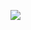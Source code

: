 [![](https://mermaid.ink/img/eyJjb2RlIjoic2VxdWVuY2VEaWFncmFtXG5cbmVrcmFuLT4-c2VjKCk6c2VjaW1cbm9wdCBha3NpeW9ubGFyxLEgacWfbGVcbiAgcmVjdCByZ2JhKDAsIDAsIDI1NSwgLjEpXG4gICAgcGFyIGFrc2l5b24gdGlwaSAwXG4gICAgICBzZWMoKS0-PmlzbGVBa3NpeW9uKCk6dGlwOjBcbiAgICBhbmRcbiAgICAgIGlzbGVBa3NpeW9uKCktPj5la3Jhbjpha3NpeW9uIHlva1xuICAgIGVuZFxuICBlbmRcblxuICByZWN0IHJnYmEoMCwgMCwgMjU1LCAuMSlcbiAgICBwYXIgYWtzaXlvbiB0aXBpIDFcbiAgICAgIHNlYygpLT4-aXNsZUFrc2l5b24oKTp0aXA6MVxuICAgIGFuZFxuICAgICAgaXNsZUFrc2l5b24oKS0-PmVrcmFuOnnDtm5sZW5kaXItb3BlblxuICAgIGVuZFxuICBlbmRcblxuICByZWN0IHJnYmEoMCwgMCwgMjU1LCAuMSlcbiAgICBwYXIgYWtzaXlvbiB0aXAgMlxuICAgICAgc2VjKCktPj5pc2xlQWtzaXlvbigpOnRpcDoyXG4gICAgYW5kXG4gICAgICBpc2xlQWtzaXlvbigpLT4-ZWtyYW46ecO2bmxlbmRpci1sb2NhdGlvblxuICAgIGVuZFxuICBlbmRcblxuICByZWN0IHJnYmEoMCwgMCwgMjU1LCAuMSlcbiAgICBwYXIgYWtzaXlvbiB0aXAgM1xuICAgICAgc2VjKCktPj5pc2xlQWtzaXlvbigpOnRpcDozXG4gICAgYW5kXG4gICAgICBpc2xlQWtzaXlvbigpLT4-ZWtyYW46ZWtyYW4gZ8O8bmNlbGxlXG4gICAgZW5kXG4gIGVuZFxuXG4gIHJlY3QgcmdiYSgwLCAwLCAyNTUsIC4xKVxuICAgIHBhciBha3NpeW9uIHRpcCA0XG4gICAgICBzZWMoKS0-PmlzbGVBa3NpeW9uKCk6dGlwOjRcbiAgICBhbmRcbiAgICBpc2xlQWtzaXlvbigpLT4-ZWtyYW46YWxlcnQgZ8O2c3RlclxuICAgIGVuZFxuICBlbmRcblxuICByZWN0IHJnYmEoMCwgMCwgMjU1LCAuMSlcbiAgICBwYXIgYWtzaXlvbiB0aXAgNVxuICAgICAgc2VjKCktPj5pc2xlQWtzaXlvbigpOnRpcDo1XG4gICAgYW5kXG4gICAgICBpc2xlQWtzaXlvbigpLT4-ZWtyYW46c3cgYWxlcnQgZ8O2c3RlclxuICAgIGVuZFxuICBlbmRcblxuICByZWN0IHJnYmEoMCwgMCwgMjU1LCAuMSlcbiAgICBwYXIgYWtzaXlvbiB0aXAgNlxuICAgICAgc2VjKCktPj5pc2xlQWtzaXlvbigpOnRpcDo2XG4gICAgYW5kXG4gICAgICBpc2xlQWtzaXlvbigpLT4-ZWtyYW46c3cgdG9hc3QgZ8O2c3RlclxuICAgIGVuZFxuICBlbmRcbmVuZCIsIm1lcm1haWQiOnsidGhlbWUiOiJmb3Jlc3QifX0)](https://mermaid-js.github.io/mermaid-live-editor/#/edit/eyJjb2RlIjoic2VxdWVuY2VEaWFncmFtXG5cbmVrcmFuLT4-c2VjKCk6c2VjaW1cbm9wdCBha3NpeW9ubGFyxLEgacWfbGVcbiAgcmVjdCByZ2JhKDAsIDAsIDI1NSwgLjEpXG4gICAgcGFyIGFrc2l5b24gdGlwaSAwXG4gICAgICBzZWMoKS0-PmlzbGVBa3NpeW9uKCk6dGlwOjBcbiAgICBhbmRcbiAgICAgIGlzbGVBa3NpeW9uKCktPj5la3Jhbjpha3NpeW9uIHlva1xuICAgIGVuZFxuICBlbmRcblxuICByZWN0IHJnYmEoMCwgMCwgMjU1LCAuMSlcbiAgICBwYXIgYWtzaXlvbiB0aXBpIDFcbiAgICAgIHNlYygpLT4-aXNsZUFrc2l5b24oKTp0aXA6MVxuICAgIGFuZFxuICAgICAgaXNsZUFrc2l5b24oKS0-PmVrcmFuOnnDtm5sZW5kaXItb3BlblxuICAgIGVuZFxuICBlbmRcblxuICByZWN0IHJnYmEoMCwgMCwgMjU1LCAuMSlcbiAgICBwYXIgYWtzaXlvbiB0aXAgMlxuICAgICAgc2VjKCktPj5pc2xlQWtzaXlvbigpOnRpcDoyXG4gICAgYW5kXG4gICAgICBpc2xlQWtzaXlvbigpLT4-ZWtyYW46ecO2bmxlbmRpci1sb2NhdGlvblxuICAgIGVuZFxuICBlbmRcblxuICByZWN0IHJnYmEoMCwgMCwgMjU1LCAuMSlcbiAgICBwYXIgYWtzaXlvbiB0aXAgM1xuICAgICAgc2VjKCktPj5pc2xlQWtzaXlvbigpOnRpcDozXG4gICAgYW5kXG4gICAgICBpc2xlQWtzaXlvbigpLT4-ZWtyYW46ZWtyYW4gZ8O8bmNlbGxlXG4gICAgZW5kXG4gIGVuZFxuXG4gIHJlY3QgcmdiYSgwLCAwLCAyNTUsIC4xKVxuICAgIHBhciBha3NpeW9uIHRpcCA0XG4gICAgICBzZWMoKS0-PmlzbGVBa3NpeW9uKCk6dGlwOjRcbiAgICBhbmRcbiAgICBpc2xlQWtzaXlvbigpLT4-ZWtyYW46YWxlcnQgZ8O2c3RlclxuICAgIGVuZFxuICBlbmRcblxuICByZWN0IHJnYmEoMCwgMCwgMjU1LCAuMSlcbiAgICBwYXIgYWtzaXlvbiB0aXAgNVxuICAgICAgc2VjKCktPj5pc2xlQWtzaXlvbigpOnRpcDo1XG4gICAgYW5kXG4gICAgICBpc2xlQWtzaXlvbigpLT4-ZWtyYW46c3cgYWxlcnQgZ8O2c3RlclxuICAgIGVuZFxuICBlbmRcblxuICByZWN0IHJnYmEoMCwgMCwgMjU1LCAuMSlcbiAgICBwYXIgYWtzaXlvbiB0aXAgNlxuICAgICAgc2VjKCktPj5pc2xlQWtzaXlvbigpOnRpcDo2XG4gICAgYW5kXG4gICAgICBpc2xlQWtzaXlvbigpLT4-ZWtyYW46c3cgdG9hc3QgZ8O2c3RlclxuICAgIGVuZFxuICBlbmRcbmVuZCIsIm1lcm1haWQiOnsidGhlbWUiOiJmb3Jlc3QifX0)